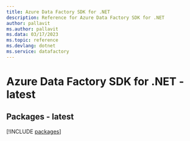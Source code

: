 ```yaml
---
title: Azure Data Factory SDK for .NET
description: Reference for Azure Data Factory SDK for .NET
author: pallavit
ms.author: pallavit
ms.data: 03/17/2023
ms.topic: reference
ms.devlang: dotnet
ms.service: datafactory
---
```

# Azure Data Factory SDK for .NET - latest
## Packages - latest
[!INCLUDE [packages](data-factory-index.md)]